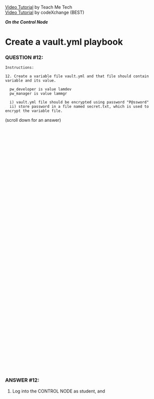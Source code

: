 <a href="https://www.youtube.com/watch?v=Hfdhnn3bHdw&list=PLYB6dfdhWDePZf4fd4YgGGtSX_vHKv5vz&index=15">Video Tutorial</a> by Teach Me Tech \
<a href="https://www.youtube.com/watch?v=ZRWzucbEoVU&list=PLL_setXLS0tiYMipvQI4oUGkJwhOhn42J&index=12">Video Tutorial</a> by codeXchange (BEST)

***On the Control Node***

# Create a vault.yml playbook
### QUESTION #12:
```
Instructions:

﻿12. Create a variable file vault.yml and that file should contain variable and its value.

  pw_developer is value lamdev
  pw_manager is value lammgr

  i) vault.yml file should be encrypted using password "P@ssword"
  ii) store password in a file named secret.txt, which is used to encrypt the variable file.
```

(scroll down for an answer)
<br/><br/><br/><br/><br/><br/><br/><br/><br/><br/><br/><br/><br/><br/><br/><br/><br/><br/><br/><br/><br/><br/><br/><br/>
<br/><br/><br/><br/><br/><br/><br/><br/><br/><br/><br/><br/><br/><br/><br/><br/><br/><br/><br/><br/><br/><br/><br/><br/>

### ANSWER #12:
1) Log into the CONTROL NODE as student, and 
